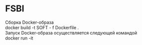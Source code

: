 # FSBI 
Сборка Docker-образа \
docker build -t SOFT - f Dockerfile . \
Запуск Docker-образа осуществляется следующей командой \
docker run -it

